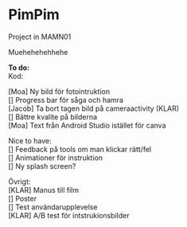 # PimPim
Project in MAMN01


Muehehehehhehe



**To do:**\
Kod:

[Moa] Ny bild för fotointruktion\
[] Progress bar för såga och hamra\
[Jacob] Ta bort tagen bild på cameraactivity (KLAR)\
[] Bättre kvalite på bilderna\
[Moa] Text från Android Studio istället för canva

Nice to have:\
[] Feedback på tools om man klickar rätt/fel\
[] Animationer för instruktion\
[] Ny splash screen?

Övrigt:\
[KLAR] Manus till film\
[] Poster\
[] Test användarupplevelse\
    [KLAR] A/B test för intstrukionsbilder
